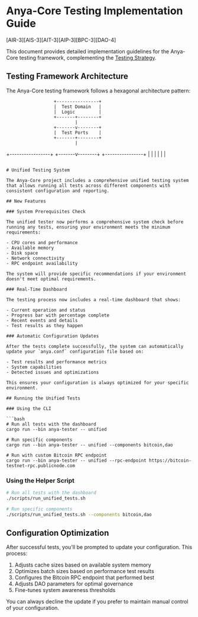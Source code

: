 # Anya-Core Testing Implementation Guide

[AIR-3][AIS-3][AIT-3][AIP-3][BPC-3][DAO-4]

This document provides detailed implementation guidelines for the Anya-Core testing framework, complementing the [Testing Strategy](./TESTING_STRATEGY.md).

## Testing Framework Architecture

The Anya-Core testing framework follows a hexagonal architecture pattern:

                      +----------------+
                      |  Test Domain   |
                      |  Logic         |
                      +-------+--------+
                              |
                      +-------v--------+
                      |  Test Ports    |
                      +-------+--------+
                              |
+-----------------+   +-------v--------+   +----------------+
|                 |   |                |   |                | 
```

# Unified Testing System

The Anya-Core project includes a comprehensive unified testing system that allows running all tests across different components with consistent configuration and reporting.

## New Features

### System Prerequisites Check

The unified tester now performs a comprehensive system check before running any tests, ensuring your environment meets the minimum requirements:

- CPU cores and performance
- Available memory
- Disk space
- Network connectivity
- RPC endpoint availability

The system will provide specific recommendations if your environment doesn't meet optimal requirements.

### Real-Time Dashboard

The testing process now includes a real-time dashboard that shows:

- Current operation and status
- Progress bar with percentage complete
- Recent events and details
- Test results as they happen

### Automatic Configuration Updates

After the tests complete successfully, the system can automatically update your `anya.conf` configuration file based on:

- Test results and performance metrics
- System capabilities
- Detected issues and optimizations

This ensures your configuration is always optimized for your specific environment.

## Running the Unified Tests

### Using the CLI

```bash
# Run all tests with the dashboard
cargo run --bin anya-tester -- unified

# Run specific components
cargo run --bin anya-tester -- unified --components bitcoin,dao

# Run with custom Bitcoin RPC endpoint
cargo run --bin anya-tester -- unified --rpc-endpoint https://bitcoin-testnet-rpc.publicnode.com
```

### Using the Helper Script

```bash
# Run all tests with the dashboard
./scripts/run_unified_tests.sh

# Run specific components
./scripts/run_unified_tests.sh --components bitcoin,dao
```

## Configuration Optimization

After successful tests, you'll be prompted to update your configuration. This process:

1. Adjusts cache sizes based on available system memory
2. Optimizes batch sizes based on performance test results
3. Configures the Bitcoin RPC endpoint that performed best
4. Adjusts DAO parameters for optimal governance 
5. Fine-tunes system awareness thresholds

You can always decline the update if you prefer to maintain manual control of your configuration. 